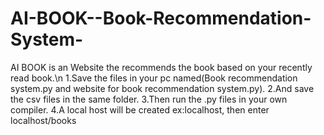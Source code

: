 # AI-BOOK--Book-Recommendation-System-
AI BOOK is an Website the recommends the book based on your recently read book.\n
1.Save the files in your pc named(Book recommendation system.py and website for book recommendation system.py).
2.And save the csv files in the same folder.
3.Then run the .py files in your own compiler.
4.A local host will be created ex:localhost,
then enter localhost/books
